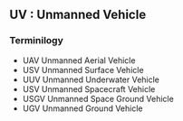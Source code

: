 ## UV : Unmanned Vehicle



### Terminilogy
- UAV Unmanned Aerial Vehicle
- USV Unmanned Surface Vehicle
- UUV Unmanned Underwater Vehicle
- USV Unmanned Spacecraft Vehicle
- USGV Unmanned Space Ground Vehicle
- UGV Unmanned Ground Vehicle

